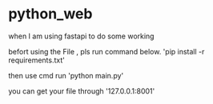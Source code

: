 # python_web
when I am using fastapi to do some working

befort using the File , pls run command below.
'pip install -r requirements.txt'

then use cmd run
'python main.py'

you can get your file through
'127.0.0.1:8001'
